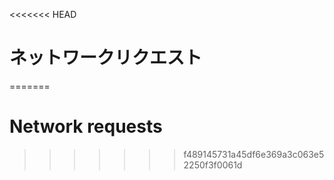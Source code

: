 
<<<<<<< HEAD
# ネットワークリクエスト
=======
# Network requests
>>>>>>> f489145731a45df6e369a3c063e52250f3f0061d
